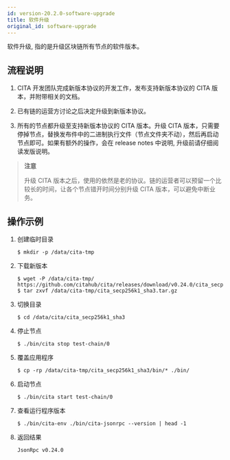 ```yaml
---
id: version-20.2.0-software-upgrade
title: 软件升级
original_id: software-upgrade
---
```


软件升级, 指的是升级区块链所有节点的软件版本。

## 流程说明

1. CITA 开发团队完成新版本协议的开发工作，发布支持新版本协议的 CITA 版本，并附带相关的文档。

2. 已有链的运营方讨论之后决定升级到新版本协议。

3. 所有的节点都升级至支持新版本协议的 CITA 版本。升级 CITA 版本，只需要停掉节点，替换发布件中的二进制执行文件（节点文件夹不动），然后再启动节点即可。如果有额外的操作，会在 release notes 中说明, 升级前请仔细阅读发版说明。

> **注意**
> 
> 升级 CITA 版本之后，使用的依然是老的协议。链的运营者可以预留一个比较长的时间，让各个节点错开时间分别升级 CITA 版本，可以避免中断业务。

## 操作示例

1. 创建临时目录

   ```shell
   $ mkdir -p /data/cita-tmp
   ```

2. 下载新版本

   ```shell
   $ wget -P /data/cita-tmp/ https://github.com/citahub/cita/releases/download/v0.24.0/cita_secp256k1_sha3.tar.gz
   $ tar zxvf /data/cita-tmp/cita_secp256k1_sha3.tar.gz
   ```

3. 切换目录

   ```shell
   $ cd /data/cita/cita_secp256k1_sha3
   ```

4. 停止节点

   ```shell
   $ ./bin/cita stop test-chain/0
   ```

5. 覆盖应用程序

   ```shell
   $ cp -rp /data/cita-tmp/cita_secp256k1_sha3/bin/* ./bin/
   ```

6. 启动节点

   ```shell
   $ ./bin/cita start test-chain/0
   ```

7. 查看运行程序版本

   ```shell
   $ ./bin/cita-env ./bin/cita-jsonrpc --version | head -1
   ```

8. 返回结果

   ```
   JsonRpc v0.24.0
   ```
